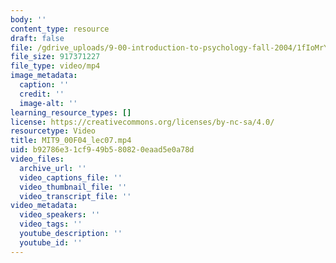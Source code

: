 ```yaml
---
body: ''
content_type: resource
draft: false
file: /gdrive_uploads/9-00-introduction-to-psychology-fall-2004/1fIoMrY7MP62EpYnOzqtffuE5-ui-28aZ/mit9_00f04_lec07.mp4
file_size: 917371227
file_type: video/mp4
image_metadata:
  caption: ''
  credit: ''
  image-alt: ''
learning_resource_types: []
license: https://creativecommons.org/licenses/by-nc-sa/4.0/
resourcetype: Video
title: MIT9_00F04_lec07.mp4
uid: b92786e3-1cf9-49b5-8082-0eaad5e0a78d
video_files:
  archive_url: ''
  video_captions_file: ''
  video_thumbnail_file: ''
  video_transcript_file: ''
video_metadata:
  video_speakers: ''
  video_tags: ''
  youtube_description: ''
  youtube_id: ''
---
```

